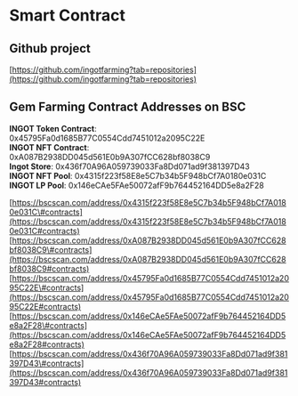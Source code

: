 # Smart Contract

## Github project

[https://github.com/ingotfarming?tab=repositories](https://github.com/ingotfarming?tab=repositories)

## Gem Farming Contract Addresses on BSC

**INGOT Token Contract**: 0x45795Fa0d1685B77C0554Cdd7451012a2095C22E  
**INGOT NFT Contract**: 0xA087B2938DD045d561E0b9A307fCC628bf8038C9  
**Ingot Store**: 0x436f70A96A059739033Fa8Dd071ad9f381397D43  
**INGOT NFT Pool**: 0x4315f223f58E8e5C7b34b5F948bCf7A0180e031C  
**INGOT LP Pool**: 0x146eCAe5FAe50072afF9b764452164DD5e8a2F28



[https://bscscan.com/address/0x4315f223f58E8e5C7b34b5F948bCf7A0180e031C\#contracts](https://bscscan.com/address/0x4315f223f58E8e5C7b34b5F948bCf7A0180e031C#contracts) [https://bscscan.com/address/0xA087B2938DD045d561E0b9A307fCC628bf8038C9\#contracts](https://bscscan.com/address/0xA087B2938DD045d561E0b9A307fCC628bf8038C9#contracts) [https://bscscan.com/address/0x45795Fa0d1685B77C0554Cdd7451012a2095C22E\#contracts](https://bscscan.com/address/0x45795Fa0d1685B77C0554Cdd7451012a2095C22E#contracts) [https://bscscan.com/address/0x146eCAe5FAe50072afF9b764452164DD5e8a2F28\#contracts](https://bscscan.com/address/0x146eCAe5FAe50072afF9b764452164DD5e8a2F28#contracts) [https://bscscan.com/address/0x436f70A96A059739033Fa8Dd071ad9f381397D43\#contracts](https://bscscan.com/address/0x436f70A96A059739033Fa8Dd071ad9f381397D43#contracts)

  


